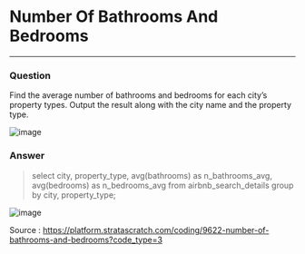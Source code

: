 # Number Of Bathrooms And Bedrooms

---

### Question

Find the average number of bathrooms and bedrooms for each city’s property types. Output the result along with the city name and the property type.

![image](https://user-images.githubusercontent.com/50389985/227085352-c64f01a1-2e3f-4eb4-8ba8-7e820d8b265a.png)

### Answer

>select city, property_type, avg(bathrooms) as n_bathrooms_avg, avg(bedrooms) as n_bedrooms_avg
>from airbnb_search_details
>group by city, property_type;

![image](https://user-images.githubusercontent.com/50389985/227085437-7d9fcb63-2b44-42d2-9cad-993827934dd8.png)


Source : https://platform.stratascratch.com/coding/9622-number-of-bathrooms-and-bedrooms?code_type=3
